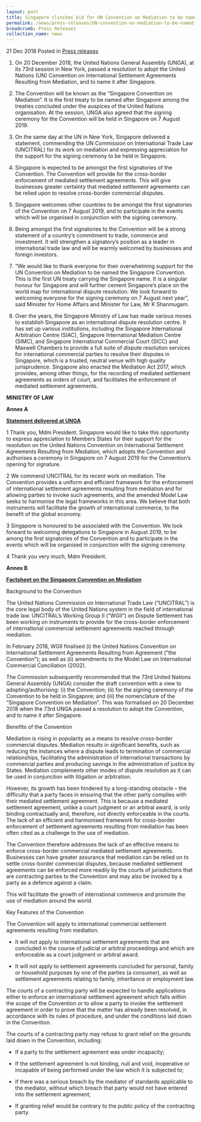 ```yaml
---
layout: post
title: Singapore clinches bid for UN Convention on Mediation to be named after Singapore
permalink: /news/press-releases/UN-convention-on-mediation-to-be-named-after-Singapore
breadcrumb: Press Releases
collection_name: news
---
```


21 Dec 2018 Posted in <ins>[Press releases](/news/press-releases)</ins>

1. On 20 December 2018, the United Nations General Assembly (UNGA), at its 73rd session in New York, passed a resolution to adopt the United Nations (UN) Convention on International Settlement Agreements Resulting from Mediation, and to name it after Singapore.
 
2. The Convention will be known as the “Singapore Convention on Mediation”. It is the first treaty to be named after Singapore among the treaties concluded under the auspices of the United Nations organisation. At the session, UNGA also agreed that the signing ceremony for the Convention will be held in Singapore on 7 August 2019.
 
3. On the same day at the UN in New York, Singapore delivered a statement, commending the UN Commission on International Trade Law (UNCITRAL) for its work on mediation and expressing appreciation for the support for the signing ceremony to be held in Singapore.
 
4. Singapore is expected to be amongst the first signatories of the Convention. The Convention will provide for the cross-border enforcement of mediated settlement agreements. This will give businesses greater certainty that mediated settlement agreements can be relied upon to resolve cross-border commercial disputes.
 
5. Singapore welcomes other countries to be amongst the first signatories of the Convention on 7 August 2019, and to participate in the events which will be organised in conjunction with the signing ceremony.
 
6. Being amongst the first signatories to the Convention will be a strong statement of a country’s commitment to trade, commerce and investment. It will strengthen a signatory’s position as a leader in international trade law and will be warmly welcomed by businesses and foreign investors.
 
7. “We would like to thank everyone for their overwhelming support for the UN Convention on Mediation to be named the Singapore Convention. This is the first UN treaty carrying the Singapore name. It is a singular honour for Singapore and will further cement Singapore’s place on the world map for international dispute resolution. We look forward to welcoming everyone for the signing ceremony on 7 August next year”, said Minister for Home Affairs and Minister for Law, Mr K Shanmugam.
 
8. Over the years, the Singapore Ministry of Law has made various moves to establish Singapore as an international dispute resolution centre. It has set up various institutions, including the Singapore International Arbitration Centre (SIAC), Singapore International Mediation Centre (SIMC), and Singapore International Commercial Court (SICC) and Maxwell Chambers to provide a full suite of dispute resolution services for international commercial parties to resolve their disputes in Singapore, which is a trusted, neutral venue with high quality jurisprudence. Singapore also enacted the Mediation Act 2017, which provides, among other things, for the recording of mediated settlement agreements as orders of court, and facilitates the enforcement of mediated settlement agreements.

**MINISTRY OF LAW**

**Annex A**

<ins>**Statement delivered at UNGA**</ins>

1 Thank you, Mdm President. Singapore would like to take this opportunity to express appreciation to Members States for their support for the resolution on the United Nations Convention on International Settlement Agreements Resulting from Mediation, which adopts the Convention and authorises a ceremony in Singapore on 7 August 2019 for the Convention’s opening for signature.

2 We commend UNCITRAL for its recent work on mediation. The Convention provides a uniform and efficient framework for the enforcement of international settlement agreements resulting from mediation and for allowing parties to invoke such agreements, and the amended Model Law seeks to harmonise the legal frameworks in this area. We believe that both instruments will facilitate the growth of international commerce, to the benefit of the global economy.
 
3 Singapore is honoured to be associated with the Convention. We look forward to welcoming delegations to Singapore in August 2019, to be among the first signatories of the Convention and to participate in the events which will be organised in conjunction with the signing ceremony.
 
4 Thank you very much, Mdm President.

**Annex B**

<ins>**Factsheet on the Singapore Convention on Mediation**</ins>

Background to the Convention
 
The United Nations Commission on International Trade Law (“UNCITRAL”) is the core legal body of the United Nations system in the field of international trade law. UNCITRAL’s Working Group II (“WGII”) on Dispute Settlement has been working on instruments to provide for the cross-border enforcement of international commercial settlement agreements reached through mediation.
 
In February 2018, WGII finalised (i) the United Nations Convention on International Settlement Agreements Resulting from Agreement (“the Convention”); as well as (ii) amendments to the Model Law on International Commercial Conciliation (2002).
 
The Commission subsequently recommended that the 73rd United Nations General Assembly (UNGA) consider the draft convention with a view to adopting/authorising: (i) the Convention; (ii) for the signing ceremony of the Convention to be held in Singapore; and (iii) the nomenclature of the “Singapore Convention on Mediation”. This was formalised on 20 December 2018 when the 73rd UNGA passed a resolution to adopt the Convention, and to name it after Singapore.
 
Benefits of the Convention
 
Mediation is rising in popularity as a means to resolve cross-border commercial disputes. Mediation results in significant benefits, such as reducing the instances where a dispute leads to termination of commercial relationships, facilitating the administration of international transactions by commercial parties and producing savings in the administration of justice by States. Mediation complements other modes of dispute resolution as it can be used in conjunction with litigation or arbitration.
 
However, its growth has been hindered by a long-standing obstacle – the difficulty that a party faces in ensuring that the other party complies with their mediated settlement agreement. This is because a mediated settlement agreement, unlike a court judgment or an arbitral award, is only binding contractually and, therefore, not directly enforceable in the courts. The lack of an efficient and harmonised framework for cross-border enforcement of settlement agreements resulting from mediation has been often cited as a challenge to the use of mediation.
 
The Convention therefore addresses the lack of an effective means to enforce cross-border commercial mediated settlement agreements. Businesses can have greater assurance that mediation can be relied on to settle cross-border commercial disputes, because mediated settlement agreements can be enforced more readily by the courts of jurisdictions that are contracting parties to the Convention and may also be invoked by a party as a defence against a claim.
 
This will facilitate the growth of international commerce and promote the use of mediation around the world.
 
Key Features of the Convention
 
The Convention will apply to international commercial settlement agreements resulting from mediation.

* It will not apply to international settlement agreements that are concluded in the course of judicial or arbitral proceedings and which are enforceable as a court judgment or arbitral award.

* It will not apply to settlement agreements concluded for personal, family or household purposes by one of the parties (a consumer), as well as settlement agreements relating to family, inheritance or employment law.

The courts of a contracting party will be expected to handle applications either to enforce an international settlement agreement which falls within the scope of the Convention or to allow a party to invoke the settlement agreement in order to prove that the matter has already been resolved, in accordance with its rules of procedure, and under the conditions laid down in the Convention.
 
The courts of a contracting party may refuse to grant relief on the grounds laid down in the Convention, including:

* If a party to the settlement agreement was under incapacity;

* If the settlement agreement is not binding, null and void, inoperative or incapable of being performed under the law which it is subjected to;

* If there was a serious breach by the mediator of standards applicable to the mediator, without which breach that party would not have entered into the settlement agreement; 

* If granting relief would be contrary to the public policy of the contracting party.




 


